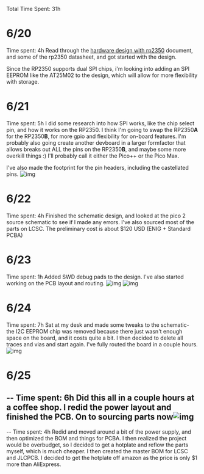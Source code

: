 Total Time Spent: 31h

# 6/20
Time spent: 4h
Read through the [hardware design with rp2350](https://datasheets.raspberrypi.com/rp2350/hardware-design-with-rp2350.pdf) document, and some of the rp2350 datasheet, and got started with the design.

Since the RP2350 supports dual SPI chips, i'm looking into adding an SPI EEPROM like the AT25M02 to the design, which will allow for more flexibility with storage.

# 6/21
Time spent: 5h
I did some research into how SPI works, like the chip select pin, and how it works on the RP2350. I think I'm going to swap the RP2350**A** for the RP2350**B**, for more gpio and flexibility for on-board features. I'm probably also going create another devboard in a larger formfactor that allows breaks out ALL the pins on the RP2350**B**, and maybe some more overkill things :)
I'll probably call it either the Pico++ or the Pico Max.

I've also made the footprint for the pin headers, including the castellated pins.
![img](https://hc-cdn.hel1.your-objectstorage.com/s/v3/527646f598878c7d005d01c993580efd04e6253f_kicad_vvetgcxh3u.png)

# 6/22
Time spent: 4h
Finished the schematic design, and looked at the pico 2 source schematic to see if I made any errors. I've also sourced most of the parts on LCSC. The preliminary cost is about $120 USD (ENIG + Standard PCBA)

# 6/23
Time spent: 1h
Added SWD debug pads to the design. I've also started working on the PCB layout and routing.
![img](https://hc-cdn.hel1.your-objectstorage.com/s/v3/57cf6244f8e609582fa10e30bc9018dc36da321c_kicad_hx3xjgqanx.png)
![img](https://hc-cdn.hel1.your-objectstorage.com/s/v3/00b9f7523d85120827689f38e826afcdeeb987b4_kicad_t2y2yx98e9.png)

# 6/24
Time spent: 7h
Sat at my desk and made some tweaks to the schematic- the I2C EEPROM chip was removed because there just wasn't enough space on the board, and it costs quite a bit. I then decided to delete all traces and vias and start again. I've fully routed the board in a couple hours.
![img](https://hc-cdn.hel1.your-objectstorage.com/s/v3/f21e9aa79d16d40aaa7a059a5c4ab1665984f3c9_kicad_pemno1jvuh.png)

# 6/25

--
Time spent: 6h
Did this all in a couple hours at a coffee shop. I redid the power layout and finished the PCB. On to sourcing parts now![img](https://hc-cdn.hel1.your-objectstorage.com/s/v3/4195242a2c4d129d6ec4d91fcfe52e4d6db890c9_kicad_tyf9tc7nlb.png)
--

--
Time spent: 4h
Redid and moved around a bit of the power supply, and then optimized the BOM and things for PCBA. I then realized the project would be overbudget, so I decided to get a hotplate and reflow the parts myself, which is much cheaper. I then created the master BOM for LCSC and JLCPCB.
I decided to get the hotplate off amazon as the price is only $1 more than AliExpress.


